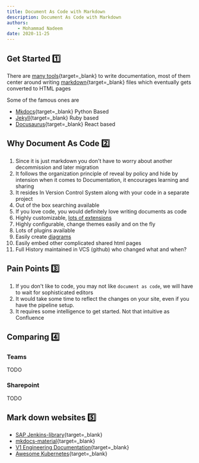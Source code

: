```yaml
---
title: Document As Code with Markdown
description: Document As Code with Markdown
authors:
    - Mohammad Nadeem
date: 2020-11-25
---
```


## Get Started 1️⃣

There are [many tools](https://www.markdownguide.org/tools/){target=_blank} to write documentation, most of them center around writing [markdown](https://www.markdownguide.org/){target=_blank} files which eventually gets converted to HTML pages

Some of the famous ones are

* [Mkdocs](https://www.mkdocs.org/){target=_blank} Python Based
* [Jekyll](https://jekyllrb.com/){target=_blank} Ruby based
* [Docusaurus](https://docusaurus.io/){target=_blank} React based



## Why Document As Code 2️⃣

1. Since it is just markdown you don't have to worry about another decommission and later migration
2. It follows the organization principle of reveal by policy and hide by intension when it comes to Documentation, it encourages learning and sharing
3. It resides In Version Control System along with your code in a separate project
4. Out of the box searching available
5. If you love code, you would definitely love writing documents as code
6. Highly customizable, [lots of extensions](creating-pages.md)
7. Highly configurable, change themes easily and on the fly
8. Lots of plugins available
9. Easily create [diagrams](creating-diagrams.md)
10. Easily embed other complicated shared html pages
12. Full History maintained in VCS (github) who changed what and when?


## Pain Points 3️⃣

1. If you don't like to code, you may not like `document as code`, we will have to wait for sophisticated editors
2. It would take some time to reflect the changes on your site, even if you have the pipeline setup.
3. It requires some intelligence to get started. Not that intuitive as Confluence

## Comparing 4️⃣

### Teams

TODO

### Sharepoint

TODO


## Mark down websites 5️⃣

* [SAP Jenkins-library](https://sap.github.io/jenkins-library/){target=_blank}
* [mkdocs-material](https://squidfunk.github.io/mkdocs-material){target=_blank}
* [V1 Engineering Documentation](https://docs.v1engineering.com/){target=_blank}
* [Awesome Kubernetes](https://redhatspain.com/){target=_blank}
